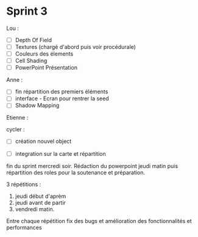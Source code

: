 # Sprint 3

Lou : 

- [ ] Depth Of Field
- [ ] Textures  (chargé d'abord puis voir procédurale)
- [ ] Couleurs des élements
- [ ] Cell Shading
- [ ] PowerPoint Présentation

Anne : 
- [ ] fin répartition des premiers éléments
- [ ] interface - Ecran pour rentrer la seed
- [ ] Shadow Mapping

Etienne : 

cycler : 
- [ ] création nouvel object
- [ ] integration sur la carte et répartition


fin du sprint mercredi soir. 
Rédaction du powerpoint jeudi matin puis répartition des roles pour la soutenance et préparation.

3 répétitions : 
1. jeudi début d'aprèm
2. jeudi avant de partir
3. vendredi matin.

Entre chaque répétition fix des bugs et amélioration des fonctionnalités et performances
